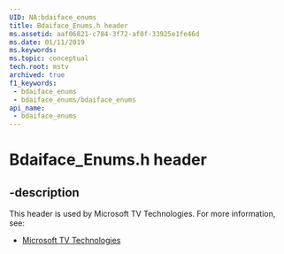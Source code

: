 ```yaml
---
UID: NA:bdaiface_enums
title: Bdaiface_Enums.h header
ms.assetid: aaf06821-c784-3f72-af0f-33925e1fe46d
ms.date: 01/11/2019
ms.keywords: 
ms.topic: conceptual
tech.root: mstv
archived: true
f1_keywords:
 - bdaiface_enums
 - bdaiface_enums/bdaiface_enums
api_name:
 - bdaiface_enums
---
```


# Bdaiface_Enums.h header


## -description

This header is used by Microsoft TV Technologies. For more information, see:

- [Microsoft TV Technologies](../_mstv/index.md)

